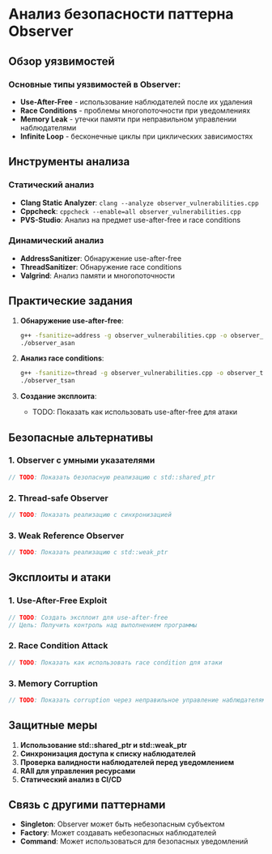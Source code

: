 # Анализ безопасности паттерна Observer

## Обзор уязвимостей

### Основные типы уязвимостей в Observer:
- **Use-After-Free** - использование наблюдателей после их удаления
- **Race Conditions** - проблемы многопоточности при уведомлениях
- **Memory Leak** - утечки памяти при неправильном управлении наблюдателями
- **Infinite Loop** - бесконечные циклы при циклических зависимостях

## Инструменты анализа

### Статический анализ
- **Clang Static Analyzer**: `clang --analyze observer_vulnerabilities.cpp`
- **Cppcheck**: `cppcheck --enable=all observer_vulnerabilities.cpp`
- **PVS-Studio**: Анализ на предмет use-after-free и race conditions

### Динамический анализ
- **AddressSanitizer**: Обнаружение use-after-free
- **ThreadSanitizer**: Обнаружение race conditions
- **Valgrind**: Анализ памяти и многопоточности

## Практические задания

1. **Обнаружение use-after-free**:
   ```bash
   g++ -fsanitize=address -g observer_vulnerabilities.cpp -o observer_asan
   ./observer_asan
   ```

2. **Анализ race conditions**:
   ```bash
   g++ -fsanitize=thread -g observer_vulnerabilities.cpp -o observer_tsan
   ./observer_tsan
   ```

3. **Создание эксплоита**:
   - TODO: Показать как использовать use-after-free для атаки

## Безопасные альтернативы

### 1. Observer с умными указателями
```cpp
// TODO: Показать безопасную реализацию с std::shared_ptr
```

### 2. Thread-safe Observer
```cpp
// TODO: Показать реализацию с синхронизацией
```

### 3. Weak Reference Observer
```cpp
// TODO: Показать реализацию с std::weak_ptr
```

## Эксплоиты и атаки

### 1. Use-After-Free Exploit
```cpp
// TODO: Создать эксплоит для use-after-free
// Цель: Получить контроль над выполнением программы
```

### 2. Race Condition Attack
```cpp
// TODO: Показать как использовать race condition для атаки
```

### 3. Memory Corruption
```cpp
// TODO: Показать corruption через неправильное управление наблюдателями
```

## Защитные меры

1. **Использование std::shared_ptr и std::weak_ptr**
2. **Синхронизация доступа к списку наблюдателей**
3. **Проверка валидности наблюдателей перед уведомлением**
4. **RAII для управления ресурсами**
5. **Статический анализ в CI/CD**

## Связь с другими паттернами

- **Singleton**: Observer может быть небезопасным субъектом
- **Factory**: Может создавать небезопасных наблюдателей
- **Command**: Может использоваться для безопасных уведомлений
